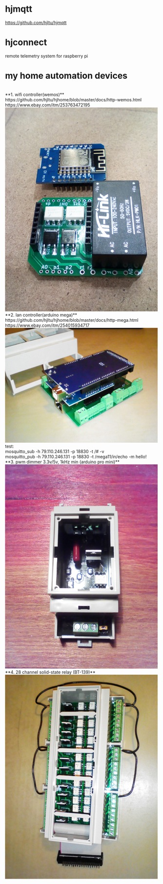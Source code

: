 # hjmqtt
https://github.com/hjltu/hjmqtt

# hjconnect
remote telemetry system  for raspberry pi

# my home automation devices
<br>
**1. wifi controller(wemos)**
<br>https://github.com/hjltu/hjhome/blob/master/docs/http-wemos.html
<br>https://www.ebay.com/itm/253763472195
<br><img src="img/wemos.jpg" width="500">
<br>
**2. lan controller(arduino mega)** 
<br>https://github.com/hjltu/hjhome/blob/master/docs/http-mega.html
<br>https://www.ebay.com/itm/254015934717
<br><img src="img/mega.jpg" width="500">
<br>test: 
<br>mosquitto_sub -h 79.110.246.131 -p 18830 -t /# -v
<br>mosquitto_pub -h 79.110.246.131 -p 18830 -t /mega11/in/echo -m hello!
<br>
**3. pwm dimmer 3.3v/5v, 1kHz min (arduino pro mini)**
<br><img src="img/pwm-dimmer.jpg" width="500">
<br>
**4. 28 channel solid-state relay (BT-139)**
<br><img src="img/28-channel.jpg" width="500">

